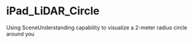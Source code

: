 # iPad_LiDAR_Circle
Using SceneUnderstanding capability to visualize a 2-meter radius circle around you
